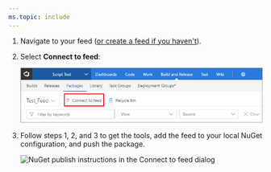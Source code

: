 ```yaml
---
ms.topic: include
---
```


1. Navigate to your feed ([or create a feed if you haven't](../../feeds/create-feed.md)). 

1. Select **Connect to feed**:

   ![Connect to feed button in the upper-right of the page](../_img/connect-to-feed.png)

1. Follow steps 1, 2, and 3 to get the tools, add the feed to your local NuGet configuration, and push the package.

   ![NuGet publish instructions in the Connect to feed dialog](../_img/nugeturl.png)
